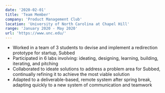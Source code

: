 ```yaml
---
date: '2020-02-01'
title: 'Team Member'
company: 'Product Management Club'
location: 'University of North Carolina at Chapel Hill'
range: 'January 2020 - May 2020'
url: 'https://www.unc.edu/'
---
```


- Worked in a team of 3 students to devise and implement a redirection prototype for startup, Subbed
- Participated in 6 labs involving: ideating, designing, learning, building, iterating, and pitching
- Collaborated to ideate solutions to address a problem area for Subbed, continually refining it to achieve the most viable solution
- Adapted to a deliverable-based, remote system after spring break, adapting quickly to a new system of communication and teamwork
